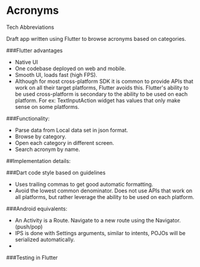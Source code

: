 # Acronyms
Tech Abbreviations

Draft app written using Flutter to browse acronyms based on categories.


###Flutter advantages

* Native UI
* One codebase deployed on web and mobile.
* Smooth UI, loads fast (high FPS).
* Although for most cross-platform SDK it is common to provide APIs that work on all their target platforms, Flutter avoids this. Flutter's ability to be used cross-platform is secondary to the ability to be used on each platform. For ex: TextInputAction widget has values that only make sense on some platforms.

###Functionality:

- Parse data from Local data set in json format.
- Browse by category.
- Open each category in different screen.
- Search acronym by name.


##Implementation details:


###Dart code style based on guidelines

- Uses trailing commas to get good automatic formatting.
- Avoid the lowest common denominator. Does not use APIs that work on all platforms, but rather leverage the ability to be used on each platform.


###Android equivalents:
- An Activity is a Route. Navigate to a new route using the Navigator. (push/pop)
- IPS is done with Settings arguments, similar to intents, POJOs will be serialized automatically.
- 


###Testing in Flutter

